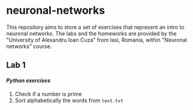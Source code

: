 # neuronal-networks

This repository aims to store a set of exercises that represent an intro to neuronal networks. The labs and the homeworks 
are provided by the "University of Alexandru Ioan Cuza" from Iasi, Romania, within "Neuronal networks" course.

## Lab 1
#### _Python exercises_
1) Check if a number is prime
2) Sort alphabetically the words from `text.txt`
